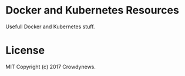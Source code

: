 # Docker and Kubernetes Resources
Usefull Docker and Kubernetes stuff.

# License
MIT Copyright (c) 2017 Crowdynews.